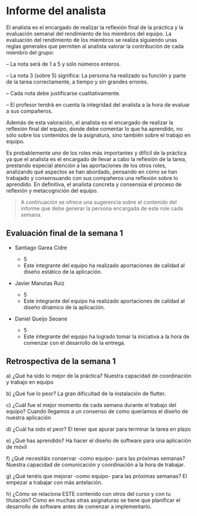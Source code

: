 # Informe del analista

  El analista es el encargado de realizar la reflexión final de la
  práctica y la evaluación semanal del rendimiento de los miembros del
  equipo. La evaluación del rendimiento de los miembros se realiza
  siguiendo unas reglas generales que permiten al analista valorar la
  contribución de cada miembro del grupo:

  – La nota será de 1 a 5 y sólo números enteros.
  
  – La nota 3 (sobre 5) significa: La persona ha realizado su función
    y parte de la tarea correctamente, a tiempo y sin grandes errores.
  
  – Cada nota debe justificarse cualitativamente.

  – El profesor tendrá en cuenta la integridad del analista a la hora
    de evaluar a sus compañeros.
  
  Además de esta valoración, el analista es el encargado de realizar
  la reflexión final del equipo, donde debe comentar lo que ha
  aprendido, no sólo sobre los contenidos de la asignatura, sino
  también sobre el trabajo en equipo.
  
  Es probablemente uno de los roles más importantes y difícil de la
  práctica ya que el analista es el encargado de llevar a cabo la
  reflexión de la tarea, prestando especial atención a las
  aportaciones de los otros roles, analizando qué aspectos se han
  abordado, pensando en cómo se han trabajado y consensuando con sus
  compañeros una reflexión sobre lo aprendido. En definitiva, el
  analista concreta y consensúa el proceso de reflexión y
  metacognición del equipo.


  > A continuación se ofrece una sugerencia sobre el contenido del
  > informe que debe generar la persona encargada de este role cada
  > semana.


## Evaluación final de la semana 1

   - Santiago Garea Cidre
   
     - 5
     - Este integrante del equipo ha realizado aportaciones de calidad al diseño estático de la aplicación.
  
   - Javier Manotas Ruiz
     - 5
     - Este integrante del equipo ha realizado aportaciones de calidad al diseño dinámico de la aplicación.

   - Daniel Queijo Seoane
     - 5
     - Este integrante del equipo ha logrado tomar la iniciativa a la hora de comenzar con el desarrollo de la entrega.


## Retrospectiva de la semana 1

  a) ¿Qué ha sido lo mejor de la práctica?
  Nuestra capacidad de coordinación y trabajo en equipo
  
  b) ¿Qué fue lo peor?
  La gran dificultad de la instalación de flutter.

  c) ¿Cuál fue el mejor momento de cada semana durante el trabajo del
     equipo?
  Cuando llegamos a un consenso de como queríamos el diseño de nuestra aplicación

  d) ¿Cuál ha sido el peor?
  El tener que apurar para terminar la tarea en plazo

  e) ¿Qué has aprendido?
  Ha hacer el diseño de software para una aplicación de móvil

  f) ¿Qué necesitáis conservar -como equipo- para las próximas semanas?
  Nuestra capacidad de comunicación y coordinación a la hora de trabajar.

  g) ¿Qué tenéis que mejorar -como equipo- para las próximas semanas?
  El empezar a trabajar con más antelación.

  h) ¿Cómo se relaciona ESTE contenido con otros del curso y con tu
     titulación?
  Como en muchas otras asignaturas se tiene que planificar el desarrollo de software antes de comenzar a implementarlo.
